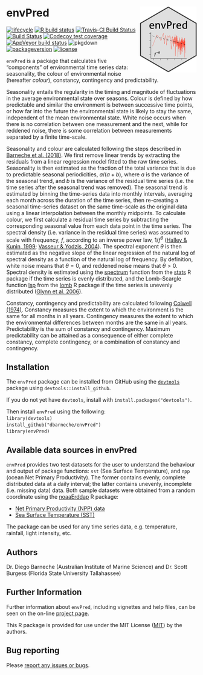 <!-- README.md is generated from README.Rmd. Please edit that file -->

envPred <img src="man/figures/logo.png" width = 150 alt="envPred Logo" align="right" />
=======================================================================================

<!-- badges: start -->

[![lifecycle](https://img.shields.io/badge/lifecycle-maturing-blue.svg)](https://www.tidyverse.org/lifecycle/#maturing)
[![R build
status](https://github.com/dbarneche/envPred/workflows/R-CMD-check/badge.svg)](https://github.com/dbarneche/envPred/actions)
[![Travis-CI Build
Status](http://badges.herokuapp.com/travis/dbarneche/envPred?branch=master&env=BUILD_NAME=trusty_release&label=linux)](https://travis-ci.org/dbarneche/envPred)
[![Build
Status](http://badges.herokuapp.com/travis/dbarneche/envPred?branch=master&env=BUILD_NAME=osx_release&label=osx)](https://travis-ci.org/dbarneche/envPred)
[![Codecov test
coverage](https://codecov.io/gh/dbarneche/envPred/branch/master/graph/badge.svg)](https://codecov.io/gh/dbarneche/envPred?branch=master)
[![AppVeyor build
status](https://ci.appveyor.com/api/projects/status/github/dbarneche/envPred?branch=master&svg=true)](https://ci.appveyor.com/project/dbarneche/envPred)
![pkgdown](https://github.com/dbarneche/envPred/workflows/pkgdown/badge.svg)
[![packageversion](https://img.shields.io/badge/Package%20version-1.0.1-orange.svg)](commits/master)
[![license](https://img.shields.io/badge/license-MIT%20+%20file%20LICENSE-lightgrey.svg)](https://choosealicense.com/)
<!-- badges: end -->

`envPred` is a package that calculates five “components” of
environmental time series data: seasonality, the colour of environmental
noise (hereafter *colour*), constancy, contingency and predictability.

Seasonality entails the regularity in the timing and magnitude of
fluctuations in the average environmental state over seasons. Colour is
defined by how predictable and similar the environment is between
successive time points, or how far into the future the environmental
state is likely to stay the same, independent of the mean environmental
state. White noise occurs when there is no correlation between one
measurement and the next, while for reddened noise, there is some
correlation between measurements separated by a finite time-scale.

Seasonality and colour are calculated following the steps described in
[Barneche et
al. (2018)](https://onlinelibrary.wiley.com/doi/abs/10.1111/geb.12748).
We first remove linear trends by extracting the residuals from a linear
regression model fitted to the raw time series. Seasonality is then
estimated as the fraction of the total variance that is due to
predictable seasonal periodicities, *a*/(*a* + *b*), where *a* is the
variance of the seasonal trend, and *b* is the variance of the residual
time series (i.e. the time series after the seasonal trend was removed).
The seasonal trend is estimated by binning the time-series data into
monthly intervals, averaging each month across the duration of the time
series, then re-creating a seasonal time-series dataset on the same
time-scale as the original data using a linear interpolation between the
monthly midpoints. To calculate colour, we first calculate a residual
time series by subtracting the corresponding seasonal value from each
data point in the time series. The spectral density (i.e. variance in
the residual time series) was assumed to scale with frequency, *f*,
according to an inverse power law, 1/*f*<sup>*θ*</sup> ([Halley & Kunin,
1999](https://www.sciencedirect.com/science/article/pii/S0040580999914247);
[Vasseur & Yodzis,
2004](https://esajournals.onlinelibrary.wiley.com/doi/10.1890/02-3122)).
The spectral exponent *θ* is then estimated as the negative slope of the
linear regression of the natural log of spectral density as a function
of the natural log of frequency. By definition, white noise means that
*θ* = 0, and reddened noise means that *θ* &gt; 0. Spectral density is
estimated using the
[spectrum](https://www.rdocumentation.org/packages/stats/versions/3.6.2/topics/spectrum)
function from the
[stats](https://www.rdocumentation.org/packages/stats/versions/3.6.2) R
package if the time series is evenly distributed, and the Lomb–Scargle
function
[lsp](https://www.rdocumentation.org/packages/lomb/versions/1.2/topics/lsp)
from the
[lomb](https://www.rdocumentation.org/packages/lomb/versions/1.2) R
package if the time series is unevenly distributed ([Glynn et
al. 2006](https://academic.oup.com/bioinformatics/article/22/3/310/220284)).

Constancy, contingency and predictability are calculated following
[Colwell (1974)](http://onlinelibrary.wiley.com/doi/10.2307/1940366/).
Constancy measures the extent to which the environment is the same for
all months in all years. Contingency measures the extent to which the
environmental differences between months are the same in all years.
Predictability is the sum of constancy and contingency. Maximum
predictability can be attained as a consequence of either complete
constancy, complete contingency, or a combination of constancy and
contingency.

Installation
------------

The `envPred` package can be installed from GitHub using the
[`devtools`](https://CRAN.R-project.org/package=devtools) package using
`devtools::install_github`.

If you do not yet have `devtools`, install with
`install.packages("devtools")`.

Then install `envPred` using the following:  
`library(devtools)`  
`install_github("dbarneche/envPred")`  
`library(envPred)`

Available data sources in envPred
---------------------------------

`envPred` provides two test datasets for the user to understand the
behaviour and output of package functions: `sst` (Sea Surface
Temperature), and `npp` (ocean Net Primary Productivity). The former
contains evenly, complete distributed data at a daily interval; the
latter contains unevenly, incomplete (i.e. missing data) data. Both
sample datasets were obtained from a random coordinate using the
[noaaErddap](https://github.com/dbarneche/noaaErddap/) R package:

-   [Net Primary Productivity (NPP)
    data](http://coastwatch.pfeg.noaa.gov/erddap/griddap/erdPPbfp18day.html)
-   [Sea Surface Temperature
    (SST)](http://www.esrl.noaa.gov/psd/data/gridded/data.noaa.oisst.v2.highres.html)

The package can be used for any time series data, e.g. temperature,
rainfall, light intensity, etc.

Authors
-------

Dr. Diego Barneche (Australian Institute of Marine Science) and
Dr. Scott Burgess (Florida State University Tallahassee)

Further Information
-------------------

Further information about `envPred`, including vignettes and help files,
can be seen on the on-line [project
page](https://dbarneche.github.io/envPred).

This R package is provided for use under the MIT License
([MIT](http://opensource.org/licenses/MIT)) by the authors.

Bug reporting
-------------

Please [report any issues or
bugs](https://github.com/dbarneche/envPred/issues).
